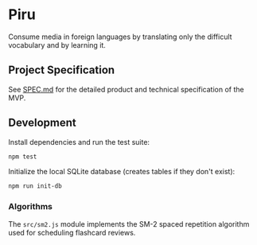 # Piru

Consume media in foreign languages by translating only the difficult vocabulary and by learning it.

## Project Specification

See [SPEC.md](./SPEC.md) for the detailed product and technical specification of the MVP.

## Development

Install dependencies and run the test suite:

```bash
npm test
```

Initialize the local SQLite database (creates tables if they don't exist):

```bash
npm run init-db
```

### Algorithms

The `src/sm2.js` module implements the SM-2 spaced repetition algorithm used
for scheduling flashcard reviews.
